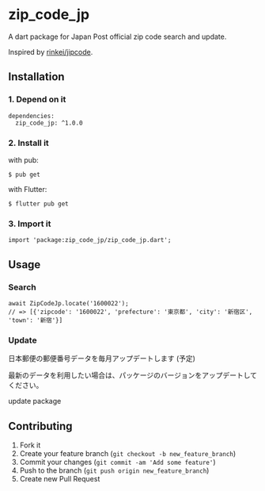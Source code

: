 # zip_code_jp

A dart package for Japan Post official zip code search and update.

Inspired by  [rinkei/jipcode](https://github.com/rinkei/jipcode).

## Installation

### 1. Depend on it

```
dependencies:
  zip_code_jp: ^1.0.0
```

### 2. Install it

with pub:

```
$ pub get
```

with Flutter:

```
$ flutter pub get
```

### 3. Import it

```
import 'package:zip_code_jp/zip_code_jp.dart';
```

## Usage

### Search

```
await ZipCodeJp.locate('1600022');
// => [{'zipcode': '1600022', 'prefecture': '東京都', 'city': '新宿区', 'town': '新宿'}]
```

### Update

日本郵便の郵便番号データを毎月アップデートします (予定)

最新のデータを利用したい場合は、パッケージのバージョンをアップデートしてください。

update package

## Contributing

1. Fork it
2. Create your feature branch (`git checkout -b new_feature_branch`)
3. Commit your changes (`git commit -am 'Add some feature'`)
4. Push to the branch (`git push origin new_feature_branch`)
5. Create new Pull Request